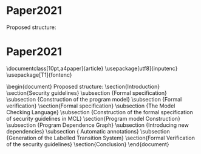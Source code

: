 # Paper2021

Proposed structure:
# Paper2021
\documentclass[10pt,a4paper]{article}
\usepackage[utf8]{inputenc}
\usepackage[T1]{fontenc}

\begin{document}
Proposed structure:
\section{Introduction}
\section{Security guidelines}
\subsection {Formal specification}
\subsection {Construction of the program model}
\subsection {Formal verification}
\section{Formal specification}
\subsection {The Model Checking Language}
\subsection {Construction of the formal specification of security guidelines in MCL}
\section{Program model Construction}
\subsection {Program Dependence Graph}
\subsection {Introducing new dependencies}
\subsection { Automatic annotations}
\subsection {Generation of the Labelled Transition System}
\section{Formal Verification of the security guidelines}
\section{Conclusion}
\end{document}
